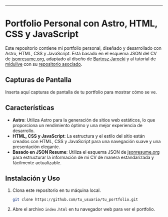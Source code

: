 ---

# Portfolio Personal con Astro, HTML, CSS y JavaScript

Este repositorio contiene mi portfolio personal, diseñado y desarrollado con Astro, HTML, CSS y JavaScript. Está basado en el esquema JSON del CV de [jsonresume.org](https://jsonresume.org), adaptado al diseño de [Bartosz Jarocki](https://github.com/BartoszJarocki/cv) y al tutorial de [midulive](https://www.youtube.com/watch?v=Zwh92LTB-Bk&t=5697s) con su [repositorio asociado](https://github.com/midudev/minimalist-portfolio-json).

## Capturas de Pantalla

Inserta aquí capturas de pantalla de tu portfolio para mostrar cómo se ve.

## Características

- **Astro**: Utiliza Astro para la generación de sitios web estáticos, lo que proporciona un rendimiento óptimo y una mejor experiencia de desarrollo.
- **HTML, CSS y JavaScript**: La estructura y el estilo del sitio están creados con HTML, CSS y JavaScript para una navegación suave y una presentación elegante.
- **Basado en JSON Resume**: Utiliza el esquema JSON de [jsonresume.org](https://jsonresume.org) para estructurar la información de mi CV de manera estandarizada y fácilmente actualizable.

## Instalación y Uso

1. Clona este repositorio en tu máquina local.
   ```bash
   git clone https://github.com/tu_usuario/tu_portfolio.git
   ```
2. Abre el archivo `index.html` en tu navegador web para ver el portfolio.
